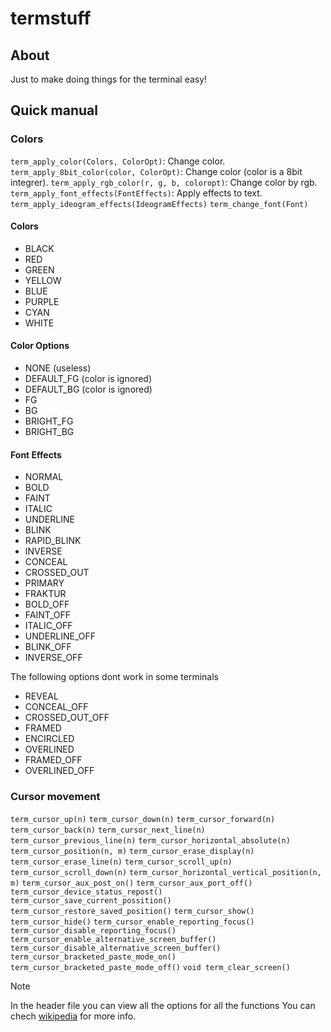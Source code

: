 # termstuff

## About

Just to make doing things for the terminal easy!

## Quick manual

### Colors

`term_apply_color(Colors, ColorOpt)`: Change color.
`term_apply_8bit_color(color, ColorOpt)`: Change color (color is a 8bit integrer).
`term_apply_rgb_color(r, g, b, coloropt)`: Change color by rgb.
`term_apply_font_effects(FontEffects)`: Apply effects to text.
`term_apply_ideogram_effects(IdeogramEffects)`
`term_change_font(Font)`

#### Colors
- BLACK
- RED
- GREEN
- YELLOW
- BLUE
- PURPLE
- CYAN
- WHITE

#### Color Options
- NONE (useless)
- DEFAULT_FG (color is ignored)
- DEFAULT_BG (color is ignored)
- FG
- BG
- BRIGHT_FG
- BRIGHT_BG

#### Font Effects
- NORMAL
- BOLD
- FAINT
- ITALIC
- UNDERLINE
- BLINK
- RAPID_BLINK
- INVERSE
- CONCEAL
- CROSSED_OUT
- PRIMARY
- FRAKTUR
- BOLD_OFF
- FAINT_OFF
- ITALIC_OFF
- UNDERLINE_OFF
- BLINK_OFF
- INVERSE_OFF

The following options dont work in some terminals
- REVEAL
- CONCEAL_OFF
- CROSSED_OUT_OFF
- FRAMED
- ENCIRCLED
- OVERLINED
- FRAMED_OFF
- OVERLINED_OFF

### Cursor movement

`term_cursor_up(n)`
`term_cursor_down(n)`
`term_cursor_forward(n)`
`term_cursor_back(n)`
`term_cursor_next_line(n)`
`term_cursor_previous_line(n)`
`term_cursor_horizontal_absolute(n)`
`term_cursor_position(n, m)`
`term_cursor_erase_display(n)`
`term_cursor_erase_line(n)`
`term_cursor_scroll_up(n)`
`term_cursor_scroll_down(n)`
`term_cursor_horizontal_vertical_position(n, m)`
`term_cursor_aux_post_on()`
`term_cursor_aux_port_off()`
`term_cursor_device_status_repost()`
`term_cursor_save_current_possition()`
`term_cursor_restore_saved_position()`
`term_cursor_show()`
`term_cursor_hide()`
`term_cursor_enable_reporting_focus()`
`term_cursor_disable_reporting_focus()`
`term_cursor_enable_alternative_screen_buffer()`
`term_cursor_disable_alternative_screen_buffer()`
`term_cursor_bracketed_paste_mode_on()`
`term_cursor_bracketed_paste_mode_off()`
`void term_clear_screen()`

> [!note]
> In the header file you can view all the options for all the functions
> You can chech [wikipedia](https://en.wikipedia.org/wiki/ANSI_escape_code)
> for more info.

